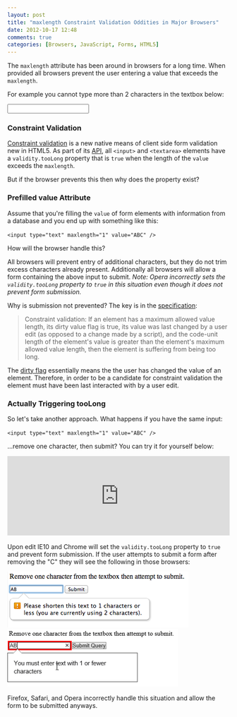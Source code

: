 ```yaml
---
layout: post
title: "maxlength Constraint Validation Oddities in Major Browsers"
date: 2012-10-17 12:48
comments: true
categories: [Browsers, JavaScript, Forms, HTML5]
---
```


The `maxlength` attribute has been around in browsers for a long time.  When provided all browsers prevent the user entering a value that exceeds the `maxlength`.

For example you cannot type more than 2 characters in the textbox below:

<input type="text" maxlength="2" />

### Constraint Validation

[Constraint validation](https://developer.mozilla.org/en-US/docs/HTML/HTML5/Constraint_validation_) is a new native means of client side form validation new in HTML5.  As part of its [API](https://developer.mozilla.org/en-US/docs/HTML/Forms_in_HTML#Constraint_Validation_API), all `<input>` and `<textarea>` elements have a `validity.tooLong` property that is `true` when the length of the `value` exceeds the `maxlength`.

But if the browser prevents this then why does the property exist?

### Prefilled value Attribute

Assume that you're filling the `value` of form elements with information from a database and you end up with something like this:

`<input type="text" maxlength="1" value="ABC" />`

How will the browser handle this?

All browsers will prevent entry of additional characters, but they do not trim excess characters already present.  Additionally all browsers will allow a form containing the above input to submit.  *Note: Opera incorrectly sets the `validity.tooLong` property to `true` in this situation even though it does not prevent form submission.*

Why is submission not prevented?  The key is in the [specification](http://www.whatwg.org/specs/web-apps/current-work/#concept-input-value-dirty-flag):

> Constraint validation: If an element has a maximum allowed value length, its dirty value flag is true, its value was last changed by a user edit (as opposed to a change made by a script), and the code-unit length of the element's value is greater than the element's maximum allowed value length, then the element is suffering from being too long.

The [dirty flag](http://www.whatwg.org/specs/web-apps/current-work/#concept-input-value-dirty-flag) essentially means the the user has changed the value of an element.  Therefore, in order to be a candidate for constraint validation the element must have been last interacted with by a user edit.

### Actually Triggering tooLong

So let's take another approach.  What happens if you have the same input:

`<input type="text" maxlength="1" value="ABC" />`

...remove one character, then submit?  You can try it for yourself below:

<iframe style="width: 100%; height: 180px;" src="http://jsfiddle.net/tj_vantoll/epCQe/embedded/result,html/" allowfullscreen="allowfullscreen" frameborder="0"></iframe>

Upon edit IE10 and Chrome will set the `validity.tooLong` property to `true` and prevent form submission.  If the user attempts to submit a form after removing the "C" they will see the following in those browsers:

![Chrome](/images/posts/2012-10-17/Chrome.png "Chrome")
![IE10](/images/posts/2012-10-17/IE10.png "IE10")

Firefox, Safari, and Opera incorrectly handle this situation and allow the form to be submitted anyways.
